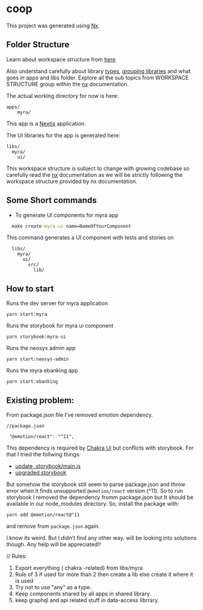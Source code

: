 # coop

This project was generated using [Nx](https://nx.dev).

## Folder Structure

Learn about workspace structure from [here](https://nx.dev/structure/applications-and-libraries)

Also understand carefully about library [types](https://nx.dev/structure/library-types), [grouping libraries](https://nx.dev/structure/grouping-libraries) and what goes in apps and libs folder. Explore all the sub topics from WORKSPACE STRUCTURE group within the [nx](https://nx.dev) documentation.

The actual working directory for now is here:

```
apps/
    myra/
```

This app is a [Nextjs](https://nextjs.org/) application.

The UI libraries for the app is generated here:

```
libs/
  myra/
    ui/
```

This workspace structure is subject to change with growing codebase so carefully read the [nx](https://nx.dev) documentation as we will be strictly following the workspace structure provided by nx documentation.

## Some Short commands

- To generate UI components for myra app

```cmd
  make create-myra-ui name=NameOfYourComponent
```

This command generates a UI component with tests and stories on

```
  libs/
    myra/
      ui/
        src/
          lib/
```

## How to start

Runs the dev server for myra application

```
yarn start:myra
```

Runs the storybook for myra ui component

```
yarn storybook:myra-ui
```

Runs the neosys admin app

```
yarn start:neosys-admin
```

Runs the myra ebanking app

```
yarn start:ebanking
```

## Existing problem:

From package.json file I've removed emotion dependency.

```
//package.json

 "@emotion/react": "^11",
```

This dependency is required by [Chakra Ui](https://chakra-ui.com/guides/getting-started/nextjs-guide) but conflicts with storybook. For that I tried the follwing things:

- [update .storybook/main.js](https://github.com/storybookjs/storybook/blob/next/MIGRATION.md#emotion11-quasi-compatibility)
- [upgraded storybook](https://github.com/storybookjs/storybook/issues/13114#issuecomment-1026850608)

But somehow the storybook still seem to parse package.json and throw error when it finds unsupported `@emotion/react` version (^11). So to run storybook I removed the dependency fromm package.json but It should be available in our node_modules directory. So, install the package with:

```
yarn add @emotion/react@^11
```

and remove from `package.json` again.

I know its weird. But I didn't find any other way. will be looking into solutions though. Any help will be appreciated!!

// Rules:

1. Export everything ( chakra -related) from libs/myra
2. Rule of 3 if used for more than 2 then create a lib else create it where it is used
3. Try not to use "any" as a type.
4. Keep components shared by all apps in shared library.
5. keep graphql and api related stuff in data-access librrary.

